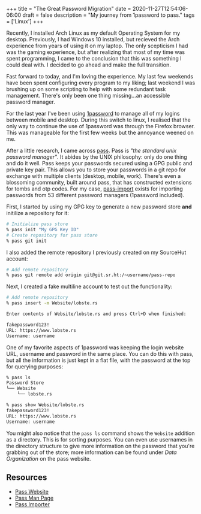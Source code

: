 +++
title = "The Great Password Migration"
date = 2020-11-27T12:54:06-06:00
draft = false 
description = "My journey from 1password to pass."
tags = ['Linux']
+++

Recently, I installed Arch Linux as my default Operating System for my desktop. Previously, I had Windows 10 installed, but recieved the Arch experience from years of using it on my laptop. The only scepticism I had was the gaming experience, but after realizing that most of my time was spent programming, I came to the conclusion that this was something I could deal with. I decided to go ahead and make the full transition. 

Fast forward to today, and I'm loving the experience. My last few weekends have been spent configuring every program to my liking; last weekend I was brushing up on some scripting to help with some redundant task management. There's only been one thing missing...an accessible password manager.

For the last year I've been using [1password](https://1password.com/) to manage all of my logins between mobile and desktop. During this switch to linux, I realised that the only way to continue the use of 1password was through the Firefox browser. This was manageable for the first few weeks but the annoyance weened on me.

After a little research, I came across [pass](https://www.passwordstore.org/). Pass is *"the standard unix password manager"*. It abides by the UNIX philosophy: only do one thing and do it well. Pass keeps your passwords secured using a GPG public and private key pair. This allows you to store your passwords in a git repo for exchange with multiple clients (desktop, mobile, work). There's even a blossoming community, built around pass, that has constructed extensions for tombs and otp codes. For my case, [pass-import](https://github.com/roddhjav/pass-import#readme) exists for importing passwords from 53 different password managers (1password included).

First, I started by using my GPG key to generate a new password store **and** initilize a repository for it:
``` bash
# Initialize pass store
% pass init "My GPG Key ID" 
# Create repository for pass store
% pass git init 
```
I also added the remote repository I previously created on my SourceHut account:
``` bash
# Add remote repository
% pass git remote add origin git@git.sr.ht:/~username/pass-repo 
```
Next, I created a fake multiline account to test out the functionality:
``` bash
# Add remote repository
% pass insert -m Website/lobste.rs

Enter contents of Website/lobste.rs and press Ctrl+D when finished:

fakepassword123!
URL: https://www.lobste.rs
Username: username
```
One of my favorite aspects of 1password was keeping the login website URL, username and password in the same place. You can do this with pass, but all the information is just kept in a flat file, with the password at the top for querying purposes:
``` bash
% pass ls
Password Store
└── Website
    └── lobste.rs

% pass show Website/lobste.rs
fakepassword123!
URL: https://www.lobste.rs
Username: username
```
You might also notice that the `pass ls` command shows the `Website` addition as a directory. This is for sorting purposes. You can even use usernames in the directory structure to give more information on the password that you're grabbing out of the store; more information can be found under *Data Organization* on the pass website. 

## Resources
- [Pass Website](https://www.passwordstore.org/)
- [Pass Man Page](https://git.zx2c4.com/password-store/about/)
- [Pass Importer](https://github.com/roddhjav/pass-import#readme)
